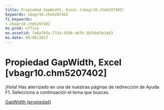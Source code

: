 ```yaml
---
title: Propiedad GapWidth, Excel [vbagr10.chm5207402]
keywords: vbagr10.chm5207402
f1_keywords:
- vbagr10.chm5207402
ms.prod: office
ms.assetid: 7a6a703a-f7a3-42b8-a8f6-3bfdb63e3a83
ms.date: 06/08/2017
---
```





# Propiedad GapWidth, Excel [vbagr10.chm5207402]

¡Hola! Has aterrizado en una de nuestras páginas de redirección de Ayuda F1. Selecciona a continuación el tema que buscas.


 [GapWidth (propiedad)](http://msdn.microsoft.com/library/gapwidth-property%28Office.15%29.aspx)


